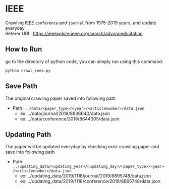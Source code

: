 # IEEE
Crawling IEEE `conference` and `journal` from 1975-2019 years, and update everyday  
Referer URL: <https://ieeexplore.ieee.org/search/advanced/citation>

## How to Run
go to the directory of python code, you can simply run using this command:
```
python crawl_ieee.py
``` 

## Save Path
The original crawling paper saved into following path 
* Path: `../data/<paper_type>/<year>/<articlenumber>/data.json`
	* ex: ../data/journal/2019/8836640/data.json
	* ex: ../data/conference/2019/8644305/data.json

## Updating Path
The paper will be updated everyday by checking exist crawling paper and save into following path 
* Path: `../updating_data/<updating_year>/<updating_day>/<paper_type>/<year>/<articlenumber>/data.json`
	* ex: ../updating_data/2019/1118/journal/2019/8895748/data.json
	* ex: ../updating_data/2019/1118/conference/2019/8895748/data.json